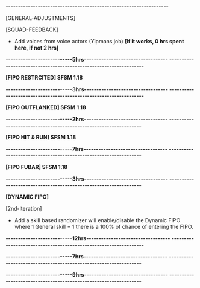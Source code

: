 **------------------------------------------------------------------**


[GENERAL-ADJUSTMENTS]
<!-- - Player lead squads dodge disabled by setting Combat Behavior "RED" or "WHITE". -->
<!-- - Fix player led units stuck in prone behavior. -->
<!-- - Unconscious AI reporting players. -->
<!-- - Remove all player hints about captures etc (Ok for debugging only) -->
<!-- [4hrs] -->


[SQUAD-FEEDBACK]
- Add voices from voice actors (Yipmans job)
**[If it works, 0 hrs spent here, if not 2 hrs]**

<!-- [TAKE-COVER,-HIDE-&-DODGE] -->
<!-- - AI will prioritize dodging TOWARDS FIPOs over BFF positions if avail. -->
<!-- - Might not be necessary if dynamic FIPO is done. -->
<!-- [1hrs] -->

**---------------------------5hrs----------------------------------**
**------------------------------------------------------------------**

**[FIPO RESTRCITED] SFSM 1.18**
<!-- FIPO param checkbox to allow a specific role being: -->
<!-- General (No restrictions), Rifleman, Machine gunner, Sniper, Medic, Group Leader, Anti-Tank.  -->
<!-- - It should be possible to allow or disable multiple roles.  -->
<!-- Implement ingame -->
<!-- [3hrs] -->

**---------------------------3hrs----------------------------------**
**------------------------------------------------------------------**

**[FIPO OUTFLANKED] SFSM 1.18**

<!-- Left outflank angle slider:   +0 - 180 -->
<!-- RIght outflank angle slider:  -0 - 180 -->
<!-- get new sectors ingame -->
<!-- [2hrs] -->

**---------------------------2hrs----------------------------------**
**-----------------------------------------------------------------**

**[FIPO HIT & RUN] SFSM 1.18**
<!-- - Add Cooldown slider to  FIPO (Default: 10 Seconds)  -->
<!-- - Add Timeout slider to FIPO (10 seconds)  -->
<!-- - Add Exit if # shots fired slider (Default: 10 shots) -->
<!-- - IDEA: Units in "open fire"/"RED" will only move into Hit and run FIPOs. -->
<!-- - Implement ingame. -->
<!-- [7hrs] -->

**---------------------------7hrs----------------------------------**
**-----------------------------------------------------------------**

**[FIPO FUBAR] SFSM 1.18**
<!-- - Add "Disable if Fucked" checkbox to FIPO module. 

-- If there are dead bodies on or near a FIPO it will be disabled with a cooldown of 120 seconds.

-- If a building is destroyed and the FIPO is on the second floor the FIPO is fucked. (3 Options: 1. Building changed 2. && Second floor. 3. No long has cover/footing = Fucked)
[3hrs] -->

**---------------------------3hrs----------------------------------**
**-----------------------------------------------------------------**


**[DYNAMIC FIPO]**

<!-- - Set a Activation Sector Left 0-180 & Right 0-180. -->
<!-- - IDEA: Anything BUT the Activation sector is automatically considered Outflanked. -->

<!-- - Sector should be visible for mission designers after sector is set. -->

 <!-- [1st-iteration] -->
<!-- -If an enemy enters the Activation sector, the activation conditions are true and a unit is near the dynamic FIPO, the unit will enter the FIPO. -->

[2nd-iteration]
- Add a skill based randomizer will enable/disable the Dynamic FIPO where 1 General skill = 1 there is a 100% of chance of entering the FIPO. 

<!-- [Module-params]
- Dynamic FIPO Activation Sector [Default: Left 45, RIght 45]
*The sector by which a detected enemy will allow the position to be manned. 

- Dynamic FIPO Activation distance [Default: 300]
The distance to enable the FIPO if enemies are detected
[12hrs] -->

**---------------------------12hrs----------------------------------**
**-----------------------------------------------------------------**

<!-- **[OVERRUN SYSTEM REWRITE]** -->
<!-- -Introduce a morale score from 0-2 where 1 represent the basic mid-point. -->

<!-- -When morale is lower than 1, makes the unit more carefully and hesitant in combat as well as increasing the chance for the unit to "break". -->

<!-- -A broken unit will react by panic, surrendering or Fleeing based on various conditions. -->

<!-- -Morale higher than 1, means that the unit is "motivated" or "inspired" which increases the units aggression. -->
<!-- 
-Traumatic events will decrease morale, however a units courage and the proximity of friendly units and having a solid leader nearby with a good leadership trait will help the unit recover quicker. -->

<!-- -Killing enemies and winning fights, will help boost the morale. -->
<!-- CBA param to disable Panic, Surrender, Routed and counter-attack. -->
<!-- [7hrs] -->

**---------------------------7hrs----------------------------------**
**-----------------------------------------------------------------**


<!-- **DCO TRAITS SYSTEM** -->

<!-- -Create a trait system that replaces vanilla skills in SFSM to avoid interference with other systems. -->

<!-- -The traits will replace the vanilla courage settings and override or adjust vanilla skills to create desired behaviors. -->

<!-- -The traits can be set through the DCO Skill module That can later be made for zeus as well. -->

<!-- -implemented using a traits-module -->
<!-- [9hrs] -->

**---------------------------9hrs----------------------------------**
**-----------------------------------------------------------------**